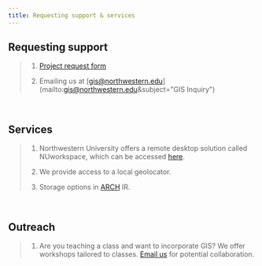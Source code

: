 ```yaml
---
title: Requesting support & services
---
```



## **Requesting support**

> 1) [Project request form](https://app.smartsheet.com/b/form/2f2ec327e6164f83b588b7bbe2e2b56f)
>
> 2) Emailing us at [gis@northwestern.edu](mailto:gis@northwestern.edu&subject="GIS Inquiry")

<br>

## **Services**

> 1) Northwestern University offers a remote desktop solution called NUworkspace, which can be accessed [here](https://nuworkspace.northwestern.edu/). 
>
> 2) We provide access to a local geolocator. 
> 
> 3) Storage options in [ARCH](https://arch.library.northwestern.edu/) IR. 

<br>

## **Outreach**

> 1) Are you teaching a class and want to incorporate GIS? We offer workshops tailored to classes. [Email us](mailto:gis@northwestern.edu) for potential collaboration.
